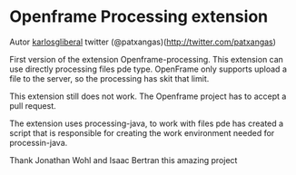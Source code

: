 # Openframe Processing extension
Autor [karlosgliberal](http://labs.interzonas.info)
twitter (@patxangas)(http://twitter.com/patxangas)


First version of the extension Openframe-processing.
This extension can use directly processing files pde type. OpenFrame only supports upload a file to the server, so the processing has skit that limit.


This extension still does not work. The Openframe project has to accept a pull request.

The extension uses processing-java, to work with files pde has created a script that is responsible for creating the work environment needed for processin-java.

Thank Jonathan Wohl and Isaac Bertran this amazing project

